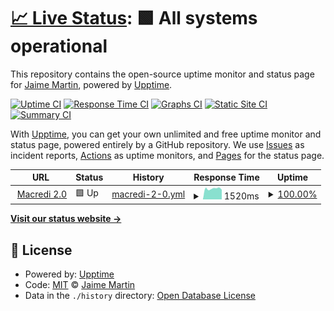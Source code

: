 # [📈 Live Status](https://martinprojectco.github.io/upptime): <!--live status--> **🟩 All systems operational**

This repository contains the open-source uptime monitor and status page for [Jaime Martin](martinproject.co), powered by [Upptime](https://github.com/upptime/upptime).

[![Uptime CI](https://github.com/martinprojectco/upptime/workflows/Uptime%20CI/badge.svg)](https://github.com/martinprojectco/upptime/actions?query=workflow%3A%22Uptime+CI%22)
[![Response Time CI](https://github.com/martinprojectco/upptime/workflows/Response%20Time%20CI/badge.svg)](https://github.com/martinprojectco/upptime/actions?query=workflow%3A%22Response+Time+CI%22)
[![Graphs CI](https://github.com/martinprojectco/upptime/workflows/Graphs%20CI/badge.svg)](https://github.com/martinprojectco/upptime/actions?query=workflow%3A%22Graphs+CI%22)
[![Static Site CI](https://github.com/martinprojectco/upptime/workflows/Static%20Site%20CI/badge.svg)](https://github.com/martinprojectco/upptime/actions?query=workflow%3A%22Static+Site+CI%22)
[![Summary CI](https://github.com/martinprojectco/upptime/workflows/Summary%20CI/badge.svg)](https://github.com/martinprojectco/upptime/actions?query=workflow%3A%22Summary+CI%22)

With [Upptime](https://upptime.js.org), you can get your own unlimited and free uptime monitor and status page, powered entirely by a GitHub repository. We use [Issues](https://github.com/martinprojectco/upptime/issues) as incident reports, [Actions](https://github.com/martinprojectco/upptime/actions) as uptime monitors, and [Pages](https://martinprojectco.github.io/upptime) for the status page.

<!--start: status pages-->
<!-- This summary is generated by Upptime (https://github.com/upptime/upptime) -->
<!-- Do not edit this manually, your changes will be overwritten -->
<!-- prettier-ignore -->
| URL | Status | History | Response Time | Uptime |
| --- | ------ | ------- | ------------- | ------ |
| <img alt="" src="https://favicons.githubusercontent.com/macredi20.com" height="13"> [Macredi 2.0](https://macredi20.com) | 🟩 Up | [macredi-2-0.yml](https://github.com/martinprojectco/upptime/commits/HEAD/history/macredi-2-0.yml) | <details><summary><img alt="Response time graph" src="./graphs/macredi-2-0/response-time-week.png" height="20"> 1520ms</summary><br><a href="https://martinproject.thedev.id/history/macredi-2-0"><img alt="Response time 1483" src="https://img.shields.io/endpoint?url=https%3A%2F%2Fraw.githubusercontent.com%2Fmartinprojectco%2Fupptime%2FHEAD%2Fapi%2Fmacredi-2-0%2Fresponse-time.json"></a><br><a href="https://martinproject.thedev.id/history/macredi-2-0"><img alt="24-hour response time 1368" src="https://img.shields.io/endpoint?url=https%3A%2F%2Fraw.githubusercontent.com%2Fmartinprojectco%2Fupptime%2FHEAD%2Fapi%2Fmacredi-2-0%2Fresponse-time-day.json"></a><br><a href="https://martinproject.thedev.id/history/macredi-2-0"><img alt="7-day response time 1520" src="https://img.shields.io/endpoint?url=https%3A%2F%2Fraw.githubusercontent.com%2Fmartinprojectco%2Fupptime%2FHEAD%2Fapi%2Fmacredi-2-0%2Fresponse-time-week.json"></a><br><a href="https://martinproject.thedev.id/history/macredi-2-0"><img alt="30-day response time 1488" src="https://img.shields.io/endpoint?url=https%3A%2F%2Fraw.githubusercontent.com%2Fmartinprojectco%2Fupptime%2FHEAD%2Fapi%2Fmacredi-2-0%2Fresponse-time-month.json"></a><br><a href="https://martinproject.thedev.id/history/macredi-2-0"><img alt="1-year response time 1483" src="https://img.shields.io/endpoint?url=https%3A%2F%2Fraw.githubusercontent.com%2Fmartinprojectco%2Fupptime%2FHEAD%2Fapi%2Fmacredi-2-0%2Fresponse-time-year.json"></a></details> | <details><summary><a href="https://martinproject.thedev.id/history/macredi-2-0">100.00%</a></summary><a href="https://martinproject.thedev.id/history/macredi-2-0"><img alt="All-time uptime 99.40%" src="https://img.shields.io/endpoint?url=https%3A%2F%2Fraw.githubusercontent.com%2Fmartinprojectco%2Fupptime%2FHEAD%2Fapi%2Fmacredi-2-0%2Fuptime.json"></a><br><a href="https://martinproject.thedev.id/history/macredi-2-0"><img alt="24-hour uptime 100.00%" src="https://img.shields.io/endpoint?url=https%3A%2F%2Fraw.githubusercontent.com%2Fmartinprojectco%2Fupptime%2FHEAD%2Fapi%2Fmacredi-2-0%2Fuptime-day.json"></a><br><a href="https://martinproject.thedev.id/history/macredi-2-0"><img alt="7-day uptime 100.00%" src="https://img.shields.io/endpoint?url=https%3A%2F%2Fraw.githubusercontent.com%2Fmartinprojectco%2Fupptime%2FHEAD%2Fapi%2Fmacredi-2-0%2Fuptime-week.json"></a><br><a href="https://martinproject.thedev.id/history/macredi-2-0"><img alt="30-day uptime 100.00%" src="https://img.shields.io/endpoint?url=https%3A%2F%2Fraw.githubusercontent.com%2Fmartinprojectco%2Fupptime%2FHEAD%2Fapi%2Fmacredi-2-0%2Fuptime-month.json"></a><br><a href="https://martinproject.thedev.id/history/macredi-2-0"><img alt="1-year uptime 99.40%" src="https://img.shields.io/endpoint?url=https%3A%2F%2Fraw.githubusercontent.com%2Fmartinprojectco%2Fupptime%2FHEAD%2Fapi%2Fmacredi-2-0%2Fuptime-year.json"></a></details>

<!--end: status pages-->

[**Visit our status website →**](https://martinprojectco.github.io/upptime)

## 📄 License

- Powered by: [Upptime](https://github.com/upptime/upptime)
- Code: [MIT](./LICENSE) © [Jaime Martin](martinproject.co)
- Data in the `./history` directory: [Open Database License](https://opendatacommons.org/licenses/odbl/1-0/)
